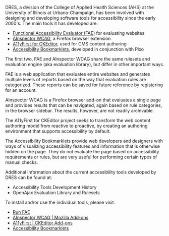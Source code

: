 DRES, a division of the College of Applied Health Sciences (AHS) at the University of Illinois at Urbana-Champaign, has been involved with designing and developing software tools for accessibility since the early 2000's. The main tools it has developed are:

* [Functional Accessibility Evaluator (FAE)](/tools/fae) for evaluating websites
* [AInspector WCAG](/tools/ainspector-wcag), a Firefox browser extension
* [A11yFirst for CKEditor](/tools/a11yfirst), used for CMS content authoring
* [Accessibility Bookmarklets](/tools/accessibility-bookmarklets), developed in conjunction with Pixo

The first two, FAE and AInspector WCAG share the same rulesets and evaluation engine (aka evaluation library), but differ in other important ways.

FAE is a web application that evaluates entire websites and generates multiple levels of reports based on the way that evaluation rules are categorized. These reports can be saved for future reference by registering for an account.

AInspector WCAG is a Firefox browser add-on that evaluates a single page and provides results that can be navigated, again based on rule categories, in the browser sidebar. The results, however, are not readily archivable.

The A11yFirst for CKEditor project seeks to transform the web content authoring model from reactive to proactive, by creating an authoring environment that supports accessibility by default.

The Accessibility Bookmarklets provide web developers and designers with ways of visualizing accessibility features and information that is otherwise hidden on the page. They do not evaluate the page based on accessibility requirements or rules, but are very useful for performing certain types of manual checks.

Additional information about the current accessibility tools developed by DRES can be found at:

* Accessibility Tools Development History
* OpenAjax Evaluation Library and Rulesets

To install and/or use the individual tools, please visit:

* [Run FAE](https://fae.disability.illinois.edu/)
* [AInspector WCAG | Mozilla Add-ons](https://addons.mozilla.org/en-US/firefox/addon/ainspector-wcag/)
* [A11yFirst | CKEditor Add-ons](https://ckeditor.com/cke4/addons/search/plugins/a11yfirst)
* [Accessibility Bookmarklets](https://accessibility-bookmarklets.org/)
